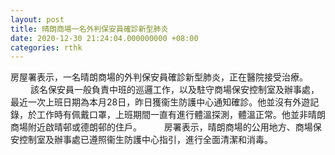 ```yaml
---
layout: post
title: 晴朗商場一名外判保安員確診新型肺炎
date: 2020-12-30 21:24:04.000000000 +08:00
categories: rthk
---
```


房屋署表示，一名晴朗商場的外判保安員確診新型肺炎，正在醫院接受治療。
　　 
該名保安員一般負責中班的巡邏工作，以及駐守商場保安控制室及辦事處，最近一次上班日期為本月28日，昨日獲衞生防護中心通知確診。他並沒有外遊記錄，於工作時有佩戴口罩，上班期間一直有進行體溫探測，體溫正常。他並非晴朗商場附近啟晴邨或德朗邨的住戶。
　　 
房署表示，晴朗商場的公用地方、商場保安控制室及辦事處已遵照衞生防護中心指引，進行全面清潔和消毒。
